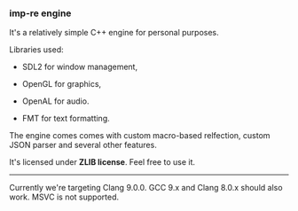 ### imp-re engine

It's a relatively simple C++ engine for personal purposes.

Libraries used:

* SDL2 for window management,

* OpenGL for graphics,

* OpenAL for audio.

* FMT for text formatting.

The engine comes comes with custom macro-based relfection, custom JSON parser and several other features.

It's licensed under **ZLIB license**. Feel free to use it.

---

Currently we're targeting Clang 9.0.0. GCC 9.x and Clang 8.0.x should also work. MSVC is not supported.
